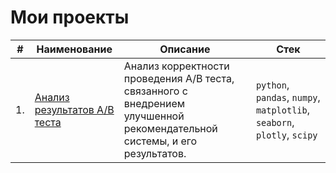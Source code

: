# Мои проекты

| #   | Наименование                                                                                                                    | Описание                                                                                                                  | Стек                                                                    |
| --- | ------------------------------------------------------------------------------------------------------------------------------- | ------------------------------------------------------------------------------------------------------------------------- | ----------------------------------------------------------------------- |
| 1.  | [Анализ результатов A/B теста](https://github.com/darsmolina/portfolio/blob/main/recommendation_system_analysis/notebook.ipynb) | Анализ корректности проведения A/B теста, связанного с внедрением улучшенной рекомендательной системы, и его результатов. | `python`, `pandas`, `numpy`, `matplotlib`, `seaborn`, `plotly`, `scipy` |
